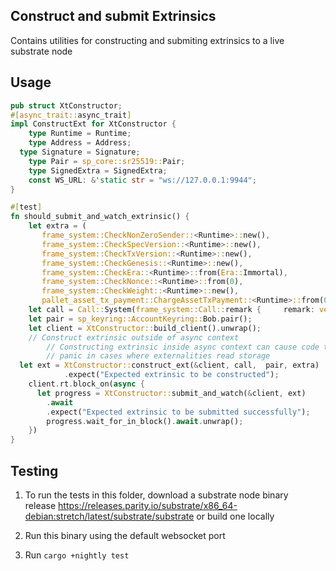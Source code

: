 ## Construct and submit Extrinsics

Contains utilities for constructing and submiting extrinsics to a live substrate node

## Usage

```rust
pub struct XtConstructor;
#[async_trait::async_trait]
impl ConstructExt for XtConstructor {
	type Runtime = Runtime;
	type Address = Address;
  type Signature = Signature;
	type Pair = sp_core::sr25519::Pair;
	type SignedExtra = SignedExtra;
	const WS_URL: &'static str = "ws://127.0.0.1:9944";
}

#[test]
fn should_submit_and_watch_extrinsic() {
	let extra = (
	   frame_system::CheckNonZeroSender::<Runtime>::new(),
	   frame_system::CheckSpecVersion::<Runtime>::new(),
	   frame_system::CheckTxVersion::<Runtime>::new(),
	   frame_system::CheckGenesis::<Runtime>::new(),
	   frame_system::CheckEra::<Runtime>::from(Era::Immortal),
	   frame_system::CheckNonce::<Runtime>::from(0),
	   frame_system::CheckWeight::<Runtime>::new(),
	   pallet_asset_tx_payment::ChargeAssetTxPayment::<Runtime>::from(0, None),);
	let call = Call::System(frame_system::Call::remark {     remark: vec![0;32] });
	let pair = sp_keyring::AccountKeyring::Bob.pair();
	let client = XtConstructor::build_client().unwrap();
    // Construct extrinsic outside of async context
		// Constructing extrinsic inside async context can cause code to
		// panic in cases where externalities read storage
  let ext = XtConstructor::construct_ext(&client, call,  pair, extra)
			.expect("Expected extrinsic to be constructed");
	client.rt.block_on(async {
	  let progress = XtConstructor::submit_and_watch(&client, ext)
		.await
		.expect("Expected extrinsic to be submitted successfully");
		progress.wait_for_in_block().await.unwrap();
	})
}
```

## Testing

1. To run the tests in this folder, download a substrate node binary  
   release https://releases.parity.io/substrate/x86_64-debian:stretch/latest/substrate/substrate or build one locally

2. Run this binary using the default websocket port
3. Run `cargo +nightly test`
